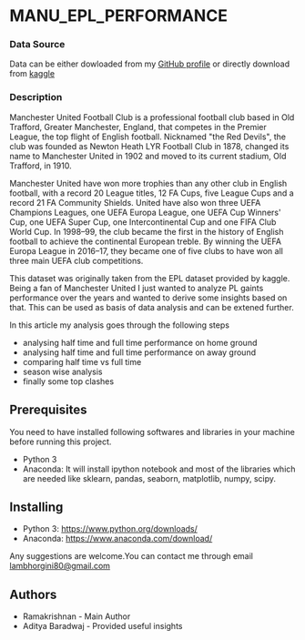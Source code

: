 # MANU_EPL_PERFORMANCE
### Data Source 
Data can be either dowloaded from my <a href = "https://github.com/ramakrishnan-21/MANU_EPL_PERFORMANCE">GitHub profile</a> or directly download from <a href = "https://www.kaggle.com/ramakri/performance-of-manchester-united-on-epl">kaggle</a>
### Description
Manchester United Football Club is a professional football club based in Old Trafford, Greater Manchester, England, that competes in the Premier League, the top flight of English football. Nicknamed "the Red Devils", the club was founded as Newton Heath LYR Football Club in 1878, changed its name to Manchester United in 1902 and moved to its current stadium, Old Trafford, in 1910.

Manchester United have won more trophies than any other club in English football, with a record 20 League titles, 12 FA Cups, five League Cups and a record 21 FA Community Shields. United have also won three UEFA Champions Leagues, one UEFA Europa League, one UEFA Cup Winners' Cup, one UEFA Super Cup, one Intercontinental Cup and one FIFA Club World Cup. In 1998–99, the club became the first in the history of English football to achieve the continental European treble. By winning the UEFA Europa League in 2016–17, they became one of five clubs to have won all three main UEFA club competitions.

<p>This dataset was originally taken from the EPL dataset provided by kaggle. Being a fan of Manchester United I just wanted to analyze PL gaints performance over the years and wanted to derive some insights based on that. This can be used as basis of data analysis and can be extened further.</p>

In this article my analysis goes through the following steps
- analysing half time and full time performance on home ground
- analysing half time and full time performance on away ground
- comparing half time vs full time
- season wise analysis
- finally some top clashes

## Prerequisites
You need to have installed following softwares and libraries in your machine before running this project.
* Python 3
* Anaconda: It will install ipython notebook and most of the libraries which are needed like sklearn, pandas, seaborn, matplotlib, numpy, scipy.
## Installing
* Python 3: https://www.python.org/downloads/
* Anaconda: https://www.anaconda.com/download/

Any suggestions are welcome.You can contact me through email lambhorgini80@gmail.com

 ## Authors
- Ramakrishnan - Main Author
- Aditya Baradwaj - Provided useful insights

 
